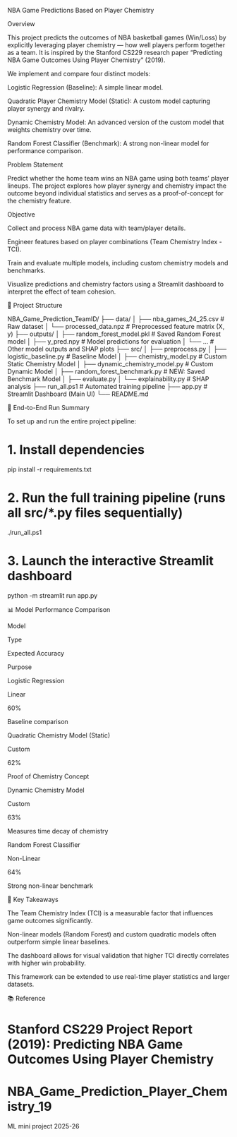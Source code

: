 NBA Game Predictions Based on Player Chemistry

Overview

This project predicts the outcomes of NBA basketball games (Win/Loss) by explicitly leveraging player chemistry — how well players perform together as a team.
It is inspired by the Stanford CS229 research paper
“Predicting NBA Game Outcomes Using Player Chemistry” (2019).

We implement and compare four distinct models:

Logistic Regression (Baseline): A simple linear model.

Quadratic Player Chemistry Model (Static): A custom model capturing player synergy and rivalry.

Dynamic Chemistry Model: An advanced version of the custom model that weights chemistry over time.

Random Forest Classifier (Benchmark): A strong non-linear model for performance comparison.

Problem Statement

Predict whether the home team wins an NBA game using both teams’ player lineups.
The project explores how player synergy and chemistry impact the outcome beyond individual statistics and serves as a proof-of-concept for the chemistry feature.

Objective

Collect and process NBA game data with team/player details.

Engineer features based on player combinations (Team Chemistry Index - TCI).

Train and evaluate multiple models, including custom chemistry models and benchmarks.

Visualize predictions and chemistry factors using a Streamlit dashboard to interpret the effect of team cohesion.

🧩 Project Structure

NBA_Game_Prediction_TeamID/
├── data/
│ ├── nba_games_24_25.csv # Raw dataset
│ └── processed_data.npz # Preprocessed feature matrix (X, y)
├── outputs/
│ ├── random_forest_model.pkl # Saved Random Forest model
│ ├── y_pred.npy # Model predictions for evaluation
│ └── ... # Other model outputs and SHAP plots
├── src/
│ ├── preprocess.py
│ ├── logistic_baseline.py # Baseline Model
│ ├── chemistry_model.py # Custom Static Chemistry Model
│ ├── dynamic_chemistry_model.py # Custom Dynamic Model
│ ├── random_forest_benchmark.py # NEW: Saved Benchmark Model
│ ├── evaluate.py
│ └── explainability.py # SHAP analysis
├── run_all.ps1 # Automated training pipeline
├── app.py # Streamlit Dashboard (Main UI)
└── README.md

🚀 End-to-End Run Summary

To set up and run the entire project pipeline:

# 1. Install dependencies

pip install -r requirements.txt

# 2. Run the full training pipeline (runs all src/\*.py files sequentially)

./run_all.ps1

# 3. Launch the interactive Streamlit dashboard

python -m streamlit run app.py

📊 Model Performance Comparison

Model

Type

Expected Accuracy

Purpose

Logistic Regression

Linear

60%

Baseline comparison

Quadratic Chemistry Model (Static)

Custom

62%

Proof of Chemistry Concept

Dynamic Chemistry Model

Custom

63%

Measures time decay of chemistry

Random Forest Classifier

Non-Linear

64%

Strong non-linear benchmark

🧠 Key Takeaways

The Team Chemistry Index (TCI) is a measurable factor that influences game outcomes significantly.

Non-linear models (Random Forest) and custom quadratic models often outperform simple linear baselines.

The dashboard allows for visual validation that higher TCI directly correlates with higher win probability.

This framework can be extended to use real-time player statistics and larger datasets.

📚 Reference

Stanford CS229 Project Report (2019):
Predicting NBA Game Outcomes Using Player Chemistry
=======
# NBA_Game_Prediction_Player_Chemistry_19
ML mini project 2025-26
